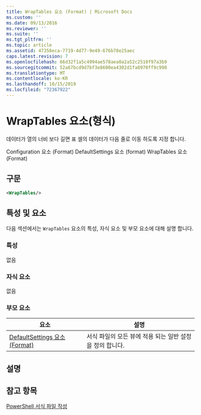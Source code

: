 ```yaml
---
title: WrapTables 요소 (Format) | Microsoft Docs
ms.custom: ''
ms.date: 09/13/2016
ms.reviewer: ''
ms.suite: ''
ms.tgt_pltfrm: ''
ms.topic: article
ms.assetid: 47358eca-7719-4d77-9e49-676b78e25aec
caps.latest.revision: 7
ms.openlocfilehash: 66d32f1a5c4994ae578aea0a2a52c2510f97a3b9
ms.sourcegitcommit: 52a67bcd9d7bf3e8600ea4302d1fa8970ff9c998
ms.translationtype: MT
ms.contentlocale: ko-KR
ms.lasthandoff: 10/15/2019
ms.locfileid: "72367922"
---
```

# <a name="wraptables-element-format"></a>WrapTables 요소(형식)

데이터가 열의 너비 보다 길면 표 셀의 데이터가 다음 줄로 이동 하도록 지정 합니다.

Configuration 요소 (Format) DefaultSettings 요소 (format) WrapTables 요소 (Format)

## <a name="syntax"></a>구문

```xml
<WrapTables/>
```

## <a name="attributes-and-elements"></a>특성 및 요소

다음 섹션에서는 `WrapTables` 요소의 특성, 자식 요소 및 부모 요소에 대해 설명 합니다.

### <a name="attributes"></a>특성

없음

### <a name="child-elements"></a>자식 요소

없음

### <a name="parent-elements"></a>부모 요소

|요소|설명|
|-------------|-----------------|
|[DefaultSettings 요소 (Format)](./defaultsettings-element-format.md)|서식 파일의 모든 뷰에 적용 되는 일반 설정을 정의 합니다.|

## <a name="remarks"></a>설명

## <a name="see-also"></a>참고 항목

[PowerShell 서식 파일 작성](./writing-a-powershell-formatting-file.md)
